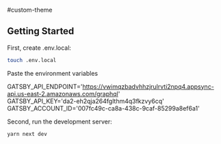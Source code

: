 #custom-theme

## Getting Started

First, create .env.local:
```bash
touch .env.local
```
Paste the environment variables

GATSBY_API_ENDPOINT='https://vwimqzbadvhhzjrulrvti2npq4.appsync-api.us-east-2.amazonaws.com/graphql' <br />
GATSBY_API_KEY='da2-eh2qja264fglthm4q3fkzvy6cq' <br />
GATSBY_ACCOUNT_ID='007fc49c-ca8a-438c-9caf-85299a8ef6a1' <br />

Second, run the development server:

```bash
yarn next dev
```
